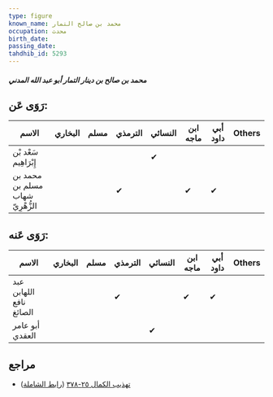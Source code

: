 ```yaml
---
type: figure
known_name: محمد بن صالح التمار
occupation: محدث
birth_date:
passing_date:
tahdhib_id: 5293
---
```

##### محمد بن صالح بن دينار التمار أبو عبد الله المدني

## رَوَى عَن:
| الاسم                            | البخاري | مسلم | الترمذي | النسائي | ابن ماجه | أبي داود | Others |
| -------------------------------- | ------- | ---- | ------- | ------- | -------- | -------- | ------ |
| سَعْد بْن إِبْرَاهِيم            |         |      |         | ✔       |          |          |        |
| محمد بن مسلم بن شهاب الزُّهْرِيّ |         |      | ✔       |         | ✔        | ✔        |        |
## رَوَى عَنه:
| الاسم                   | البخاري | مسلم | الترمذي | النسائي | ابن ماجه | أبي داود | Others |
| ----------------------- | ------- | ---- | ------- | ------- | -------- | -------- | ------ |
| عبد اللهابن نافع الصائغ |         |      | ✔       |         | ✔        | ✔        |        |
| أبو عامر العقدي         |         |      |         | ✔       |          |          |        |
## مراجع
- [تهذيب الكمال ٢٥-٣٧٨](obsidian://open?vault=Tahdhib-al-Kamal&file=Figures/٥٢٩٣-محمد%20بن%20صالح%20بن%20دينار%20التمار%20أبو%20عبد%20الله%20المدني) ([رابط الشاملة](https://shamela.ws/book/3722/13471))